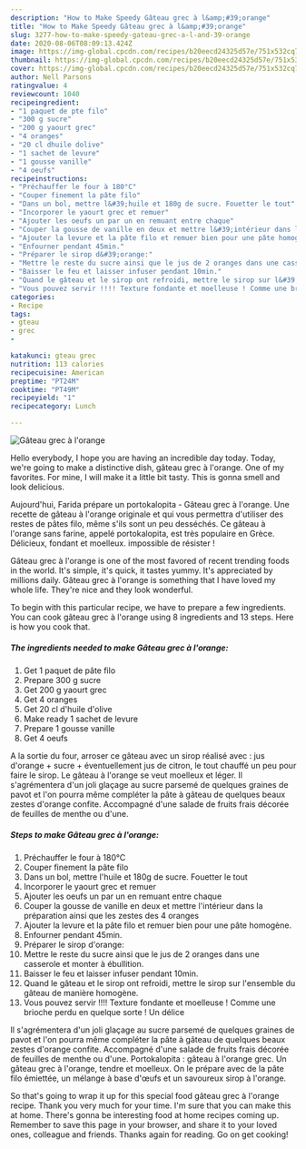 ```yaml
---
description: "How to Make Speedy Gâteau grec à l&amp;#39;orange"
title: "How to Make Speedy Gâteau grec à l&amp;#39;orange"
slug: 3277-how-to-make-speedy-gateau-grec-a-l-and-39-orange
date: 2020-08-06T08:09:13.424Z
image: https://img-global.cpcdn.com/recipes/b20eecd24325d57e/751x532cq70/gateau-grec-a-lorange-photo-principale-de-la-recette.jpg
thumbnail: https://img-global.cpcdn.com/recipes/b20eecd24325d57e/751x532cq70/gateau-grec-a-lorange-photo-principale-de-la-recette.jpg
cover: https://img-global.cpcdn.com/recipes/b20eecd24325d57e/751x532cq70/gateau-grec-a-lorange-photo-principale-de-la-recette.jpg
author: Nell Parsons
ratingvalue: 4
reviewcount: 1040
recipeingredient:
- "1 paquet de pte filo"
- "300 g sucre"
- "200 g yaourt grec"
- "4 oranges"
- "20 cl dhuile dolive"
- "1 sachet de levure"
- "1 gousse vanille"
- "4 oeufs"
recipeinstructions:
- "Préchauffer le four à 180°C"
- "Couper finement la pâte filo"
- "Dans un bol, mettre l&#39;huile et 180g de sucre. Fouetter le tout"
- "Incorporer le yaourt grec et remuer"
- "Ajouter les oeufs un par un en remuant entre chaque"
- "Couper la gousse de vanille en deux et mettre l&#39;intérieur dans la préparation ainsi que les zestes des 4 oranges"
- "Ajouter la levure et la pâte filo et remuer bien pour une pâte homogène."
- "Enfourner pendant 45min."
- "Préparer le sirop d&#39;orange:"
- "Mettre le reste du sucre ainsi que le jus de 2 oranges dans une casserole et monter à ébullition."
- "Baisser le feu et laisser infuser pendant 10min."
- "Quand le gâteau et le sirop ont refroidi, mettre le sirop sur l&#39;ensemble du gâteau de manière homogène."
- "Vous pouvez servir !!!! Texture fondante et moelleuse ! Comme une brioche perdu en quelque sorte ! Un délice"
categories:
- Recipe
tags:
- gteau
- grec
- 

katakunci: gteau grec  
nutrition: 113 calories
recipecuisine: American
preptime: "PT24M"
cooktime: "PT49M"
recipeyield: "1"
recipecategory: Lunch

---
```



![Gâteau grec à l&#39;orange](https://img-global.cpcdn.com/recipes/b20eecd24325d57e/751x532cq70/gateau-grec-a-lorange-photo-principale-de-la-recette.jpg)

Hello everybody, I hope you are having an incredible day today. Today, we're going to make a distinctive dish, gâteau grec à l&#39;orange. One of my favorites. For mine, I will make it a little bit tasty. This is gonna smell and look delicious.

Aujourd&#39;hui, Farida prépare un portokalopita - Gâteau grec à l&#39;orange. Une recette de gâteau à l&#39;orange originale et qui vous permettra d&#39;utiliser des restes de pâtes filo, même s&#39;ils sont un peu desséchés. Ce gâteau à l&#39;orange sans farine, appelé portokalopita, est très populaire en Grèce. Délicieux, fondant et moelleux. impossible de résister !

Gâteau grec à l&#39;orange is one of the most favored of recent trending foods in the world. It's simple, it's quick, it tastes yummy. It's appreciated by millions daily. Gâteau grec à l&#39;orange is something that I have loved my whole life. They're nice and they look wonderful.


To begin with this particular recipe, we have to prepare a few ingredients. You can cook gâteau grec à l&#39;orange using 8 ingredients and 13 steps. Here is how you cook that.

<!--inarticleads1-->

##### The ingredients needed to make Gâteau grec à l&#39;orange:

1. Get 1 paquet de pâte filo
1. Prepare 300 g sucre
1. Get 200 g yaourt grec
1. Get 4 oranges
1. Get 20 cl d&#39;huile d&#39;olive
1. Make ready 1 sachet de levure
1. Prepare 1 gousse vanille
1. Get 4 oeufs


A la sortie du four, arroser ce gâteau avec un sirop réalisé avec : jus d&#39;orange + sucre + éventuellement jus de citron, le tout chauffé un peu pour faire le sirop. Le gâteau à l&#39;orange se veut moelleux et léger. Il s&#39;agrémentera d&#39;un joli glaçage au sucre parsemé de quelques graines de pavot et l&#39;on pourra même compléter la pâte à gâteau de quelques beaux zestes d&#39;orange confite. Accompagné d&#39;une salade de fruits frais décorée de feuilles de menthe ou d&#39;une. 

<!--inarticleads2-->

##### Steps to make Gâteau grec à l&#39;orange:

1. Préchauffer le four à 180°C
1. Couper finement la pâte filo
1. Dans un bol, mettre l&#39;huile et 180g de sucre. Fouetter le tout
1. Incorporer le yaourt grec et remuer
1. Ajouter les oeufs un par un en remuant entre chaque
1. Couper la gousse de vanille en deux et mettre l&#39;intérieur dans la préparation ainsi que les zestes des 4 oranges
1. Ajouter la levure et la pâte filo et remuer bien pour une pâte homogène.
1. Enfourner pendant 45min.
1. Préparer le sirop d&#39;orange:
1. Mettre le reste du sucre ainsi que le jus de 2 oranges dans une casserole et monter à ébullition.
1. Baisser le feu et laisser infuser pendant 10min.
1. Quand le gâteau et le sirop ont refroidi, mettre le sirop sur l&#39;ensemble du gâteau de manière homogène.
1. Vous pouvez servir !!!! Texture fondante et moelleuse ! Comme une brioche perdu en quelque sorte ! Un délice


Il s&#39;agrémentera d&#39;un joli glaçage au sucre parsemé de quelques graines de pavot et l&#39;on pourra même compléter la pâte à gâteau de quelques beaux zestes d&#39;orange confite. Accompagné d&#39;une salade de fruits frais décorée de feuilles de menthe ou d&#39;une. Portokalopita : gâteau à l&#39;orange grec. Un gâteau grec à l&#39;orange, tendre et moelleux. On le prépare avec de la pâte filo émiettée, un mélange à base d&#39;œufs et un savoureux sirop à l&#39;orange. 

So that's going to wrap it up for this special food gâteau grec à l&#39;orange recipe. Thank you very much for your time. I'm sure that you can make this at home. There's gonna be interesting food at home recipes coming up. Remember to save this page in your browser, and share it to your loved ones, colleague and friends. Thanks again for reading. Go on get cooking!
